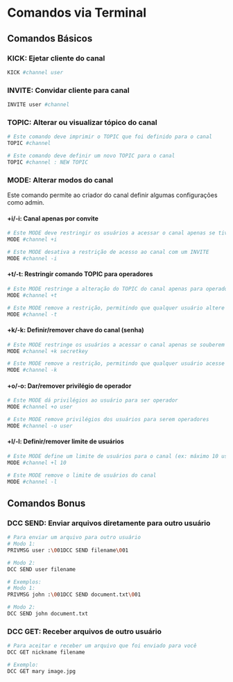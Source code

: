 # Comandos via Terminal

## Comandos Básicos

### KICK: Ejetar cliente do canal
```sh
KICK #channel user
```

### INVITE: Convidar cliente para canal
```sh
INVITE user #channel
```

### TOPIC: Alterar ou visualizar tópico do canal
```sh
# Este comando deve imprimir o TOPIC que foi definido para o canal
TOPIC #channel

# Este comando deve definir um novo TOPIC para o canal
TOPIC #channel : NEW TOPIC
```

### MODE: Alterar modos do canal
Este comando permite ao criador do canal definir algumas configurações como admin.

#### +i/-i: Canal apenas por convite
```sh
# Este MODE deve restringir os usuários a acessar o canal apenas se tiverem um INVITE
MODE #channel +i

# Este MODE desativa a restrição de acesso ao canal com um INVITE
MODE #channel -i
```

#### +t/-t: Restringir comando TOPIC para operadores
```sh
# Este MODE restringe a alteração do TOPIC do canal apenas para operadores
MODE #channel +t

# Este MODE remove a restrição, permitindo que qualquer usuário altere o TOPIC do canal
MODE #channel -t
```

#### +k/-k: Definir/remover chave do canal (senha)
```sh
# Este MODE restringe os usuários a acessar o canal apenas se souberem a senha
MODE #channel +k secretkey

# Este MODE remove a restrição, permitindo que qualquer usuário acesse o canal
MODE #channel -k
```

#### +o/-o: Dar/remover privilégio de operador
```sh
# Este MODE dá privilégios ao usuário para ser operador
MODE #channel +o user

# Este MODE remove privilégios dos usuários para serem operadores
MODE #channel -o user
```

#### +l/-l: Definir/remover limite de usuários
```sh
# Este MODE define um limite de usuários para o canal (ex: máximo 10 usuários)
MODE #channel +l 10

# Este MODE remove o limite de usuários do canal
MODE #channel -l
```

## Comandos Bonus

### DCC SEND: Enviar arquivos diretamente para outro usuário
```sh
# Para enviar um arquivo para outro usuário
# Modo 1:
PRIVMSG user :\001DCC SEND filename\001

# Modo 2:
DCC SEND user filename

# Exemplos:
# Modo 1:
PRIVMSG john :\001DCC SEND document.txt\001

# Modo 2:
DCC SEND john document.txt
```

### DCC GET: Receber arquivos de outro usuário
```sh
# Para aceitar e receber um arquivo que foi enviado para você
DCC GET nickname filename

# Exemplo:
DCC GET mary image.jpg
```
